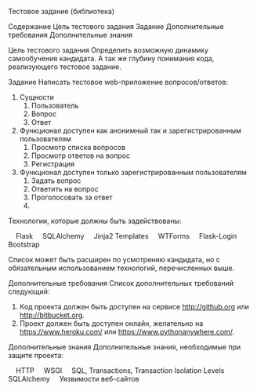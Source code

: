 
Тестовое задание (библиотека)

Содержание
    Цель тестового задания
    Задание
    Дополнительные требования
    Дополнительные знания

Цель тестового задания
Определить возможную динамику самообучения кандидата. А так же глубину понимания кода, реализующего тестовое задание.

Задание
Написать тестовое web-приложение вопросов/ответов:

1. Сущности
    1. Пользователь
    2. Вопрос
    3. Ответ
2. Функционал доступен как анонимный так и зарегистрированным пользователям
    1. Просмотр списка вопросов
    2. Просмотр ответов на вопрос
    3. Регистрация
3. Функционал доступен только зарегистрированным пользователям
    1. Задать вопрос
    2. Ответить на вопрос
    3. Проголосовать за ответ
    4.

Технологии, которые должны быть задействованы:

    Flask
    SQLAlchemy
    Jinja2 Templates
    WTForms
    Flask-Login
    Bootstrap

Список может быть расширен по усмотрению кандидата, но с обязательным использованием технологий, перечисленных выше.


Дополнительные требования
Список дополнительных требований следующий:

1. Код проекта должен быть доступен на сервисе http://github.org или http://bitbucket.org.
2. Проект должен быть доступен онлайн, желательно на https://www.heroku.com/ или https://www.pythonanywhere.com/.


Дополнительные знания
Дополнительные знания, необходимые при защите проекта:

    HTTP
    WSGI
    SQL, Transactions, Transaction Isolation Levels
    SQLAlchemy
    Уязвимости веб-сайтов

